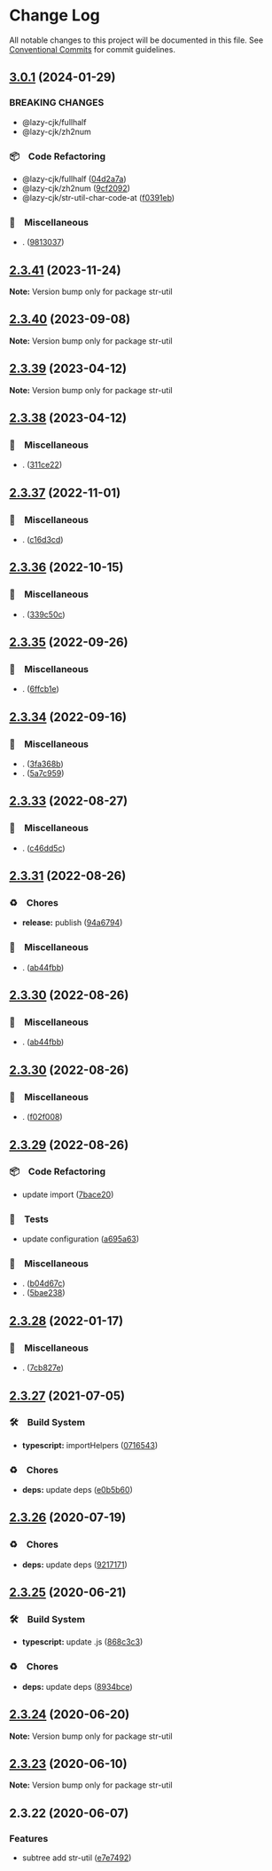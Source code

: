 # Change Log

All notable changes to this project will be documented in this file.
See [Conventional Commits](https://conventionalcommits.org) for commit guidelines.

## [3.0.1](https://github.com/bluelovers/ws-string/compare/str-util@2.3.41...str-util@3.0.1) (2024-01-29)


### BREAKING CHANGES

* @lazy-cjk/fullhalf
* @lazy-cjk/zh2num



### 📦　Code Refactoring

* @lazy-cjk/fullhalf ([04d2a7a](https://github.com/bluelovers/ws-string/commit/04d2a7adb4af497ca2d2e2e24977f5dcdc156c66))
* @lazy-cjk/zh2num ([9cf2092](https://github.com/bluelovers/ws-string/commit/9cf2092e0d7dfdcdc2e28b5c6a8cc9e562c4548b))
* @lazy-cjk/str-util-char-code-at ([f0391eb](https://github.com/bluelovers/ws-string/commit/f0391eb9e75dc730ceffd2bec4776abf9503da72))


### 🔖　Miscellaneous

* . ([9813037](https://github.com/bluelovers/ws-string/commit/9813037fc4de56b134bd28286983920987a7dfc7))



## [2.3.41](https://github.com/bluelovers/ws-string/compare/str-util@2.3.40...str-util@2.3.41) (2023-11-24)

**Note:** Version bump only for package str-util





## [2.3.40](https://github.com/bluelovers/ws-string/compare/str-util@2.3.39...str-util@2.3.40) (2023-09-08)

**Note:** Version bump only for package str-util





## [2.3.39](https://github.com/bluelovers/ws-string/compare/str-util@2.3.38...str-util@2.3.39) (2023-04-12)

**Note:** Version bump only for package str-util





## [2.3.38](https://github.com/bluelovers/ws-string/compare/str-util@2.3.37...str-util@2.3.38) (2023-04-12)



### 🔖　Miscellaneous

* . ([311ce22](https://github.com/bluelovers/ws-string/commit/311ce2270831e0dcfb649115ee2a92979f2f320e))



## [2.3.37](https://github.com/bluelovers/ws-string/compare/str-util@2.3.36...str-util@2.3.37) (2022-11-01)



### 🔖　Miscellaneous

* . ([c16d3cd](https://github.com/bluelovers/ws-string/commit/c16d3cd54f8a49287f41805546dca27f709f009d))



## [2.3.36](https://github.com/bluelovers/ws-string/compare/str-util@2.3.35...str-util@2.3.36) (2022-10-15)



### 🔖　Miscellaneous

* . ([339c50c](https://github.com/bluelovers/ws-string/commit/339c50c70b046a1565bc9b359daba143a8a220e9))



## [2.3.35](https://github.com/bluelovers/ws-string/compare/str-util@2.3.34...str-util@2.3.35) (2022-09-26)



### 🔖　Miscellaneous

* . ([6ffcb1e](https://github.com/bluelovers/ws-string/commit/6ffcb1e8165e2631ce5b6539e54c93e3d49d9c0d))



## [2.3.34](https://github.com/bluelovers/ws-string/compare/str-util@2.3.33...str-util@2.3.34) (2022-09-16)



### 🔖　Miscellaneous

* . ([3fa368b](https://github.com/bluelovers/ws-string/commit/3fa368b5b93ba7cba2638e49e3f84af38c75fcfe))
* . ([5a7c959](https://github.com/bluelovers/ws-string/commit/5a7c9593ae906b55bbd7923122e804436a5736b9))



## [2.3.33](https://github.com/bluelovers/ws-string/compare/str-util@2.3.31...str-util@2.3.33) (2022-08-27)



### 🔖　Miscellaneous

* . ([c46dd5c](https://github.com/bluelovers/ws-string/commit/c46dd5c282d6b6297c374f5e6983bc05a2a3914b))



## [2.3.31](https://github.com/bluelovers/ws-string/compare/str-util@2.3.30...str-util@2.3.31) (2022-08-26)



### ♻️　Chores

* **release:** publish ([94a6794](https://github.com/bluelovers/ws-string/commit/94a6794030893ceec691d20444d562f4579ba967))


### 🔖　Miscellaneous

* . ([ab44fbb](https://github.com/bluelovers/ws-string/commit/ab44fbb3afc8931caea68a1528c74a4e873b0731))



## [2.3.30](https://github.com/bluelovers/ws-string/compare/str-util@2.3.30...str-util@2.3.30) (2022-08-26)



### 🔖　Miscellaneous

* . ([ab44fbb](https://github.com/bluelovers/ws-string/commit/ab44fbb3afc8931caea68a1528c74a4e873b0731))



## [2.3.30](https://github.com/bluelovers/ws-string/compare/str-util@2.3.29...str-util@2.3.30) (2022-08-26)



### 🔖　Miscellaneous

* . ([f02f008](https://github.com/bluelovers/ws-string/commit/f02f0084480b8c21f85f55f1c0d5f0e0e86306dc))



## [2.3.29](https://github.com/bluelovers/ws-string/compare/str-util@2.3.28...str-util@2.3.29) (2022-08-26)



### 📦　Code Refactoring

* update import ([7bace20](https://github.com/bluelovers/ws-string/commit/7bace20f1efebf35b133e58e6dd107bb2ceeb562))


### 🚨　Tests

* update configuration ([a695a63](https://github.com/bluelovers/ws-string/commit/a695a63cafc1a89b5f86cdbeb4cf1295933c9039))


### 🔖　Miscellaneous

* . ([b04d67c](https://github.com/bluelovers/ws-string/commit/b04d67c8ca4b321cf88b01d82beb645f43a052e1))
* . ([5bae238](https://github.com/bluelovers/ws-string/commit/5bae23820b5f8032d9715292c485ed3272909c36))



## [2.3.28](https://github.com/bluelovers/ws-string/compare/str-util@2.3.27...str-util@2.3.28) (2022-01-17)


### 🔖　Miscellaneous

* . ([7cb827e](https://github.com/bluelovers/ws-string/commit/7cb827e5dc146474f8385ba919eefb48824c1dc2))





## [2.3.27](https://github.com/bluelovers/ws-string/compare/str-util@2.3.26...str-util@2.3.27) (2021-07-05)


### 🛠　Build System

* **typescript:** importHelpers ([0716543](https://github.com/bluelovers/ws-string/commit/07165434bf3e251a31c4d27966ea53136e5bc2e0))


### ♻️　Chores

* **deps:** update deps ([e0b5b60](https://github.com/bluelovers/ws-string/commit/e0b5b60acb7109a0f7a634ba942ada935906e655))





## [2.3.26](https://github.com/bluelovers/ws-string/compare/str-util@2.3.25...str-util@2.3.26) (2020-07-19)


### ♻️　Chores

* **deps:** update deps ([9217171](https://github.com/bluelovers/ws-string/commit/92171710ad05549c9fef9fc875b3b587d87afdb1))





## [2.3.25](https://github.com/bluelovers/ws-string/compare/str-util@2.3.24...str-util@2.3.25) (2020-06-21)


### 🛠　Build System

* **typescript:** update .js ([868c3c3](https://github.com/bluelovers/ws-string/commit/868c3c3f987efc2b7bc35cbd4c99ba1d79e33109))


### ♻️　Chores

* **deps:** update deps ([8934bce](https://github.com/bluelovers/ws-string/commit/8934bce53827a2af68a117c6e561fe201c5037ea))





## [2.3.24](https://github.com/bluelovers/ws-string/compare/str-util@2.3.23...str-util@2.3.24) (2020-06-20)

**Note:** Version bump only for package str-util





## [2.3.23](https://github.com/bluelovers/ws-string/compare/str-util@2.3.22...str-util@2.3.23) (2020-06-10)

**Note:** Version bump only for package str-util





## 2.3.22 (2020-06-07)


### Features

* subtree add str-util ([e7e7492](https://github.com/bluelovers/ws-string/commit/e7e74928ab4dd8e36caf5cebffe43f5d19a50b4e))
